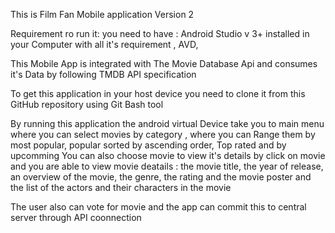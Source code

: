 This is Film Fan Mobile application  Version 2


Requirement ro run it:
you need to have : Android Studio v 3+ installed in your Computer with all it's requirement , AVD, 

This Mobile App is integrated with The Movie Database Api and consumes it's Data by following TMDB API specification

To get this application in your host device you need to clone it from this GitHub repository using Git Bash tool


By running this application the android virtual Device take you to main menu where you can select movies by category ,  where you can Range them by most popular, popular sorted by ascending order, Top rated and by upcomming
You can also choose movie to view it's details by click on movie and you are able to view movie deatails : the movie title, the year of release, an overview of the movie, the genre, the rating and the movie poster and the list of the actors and their characters in the movie


The user also can vote for movie and the app can commit this to central server  through API coonnection

